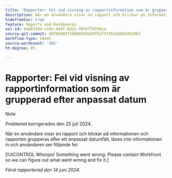 ```yaml
---
title: 'Rapporter: Fel vid visning av rapportinformation som är grupperad efter anpassat datum'
description: När en användare visar en rapport och klickar på informationen och rapporten grupperas efter ett anpassat datumfält, läses inte informationen in och användaren ser ett fel.
hidefromtoc: true
feature: Reports and Dashboards
exl-id: 9ab83394-c192-4a5f-922c-f0fef7df99ca
source-git-commit: 88f86485714bb836ddd3f82f37452eb8d3d2e9bf
workflow-type: tm+mt
source-wordcount: '101'
ht-degree: 0%

---
```


# Rapporter: Fel vid visning av rapportinformation som är grupperad efter anpassat datum

>[!NOTE]
>
>Problemet korrigerades den 25 juli 2024.

När en användare visar en rapport och klickar på informationen och rapporten grupperas efter ett anpassat datumfält, läses inte informationen in och användaren ser följande fel:

[!UICONTROL Whoops! Something went wrong. Please contact Workfront so we can figure out what went wrong and fix it.]

_Först rapporterad den 14 juni 2024._
